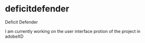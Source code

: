 # deficitdefender
Deficit Defender

I am currently working on the user interface protion of the project in adobeXD

